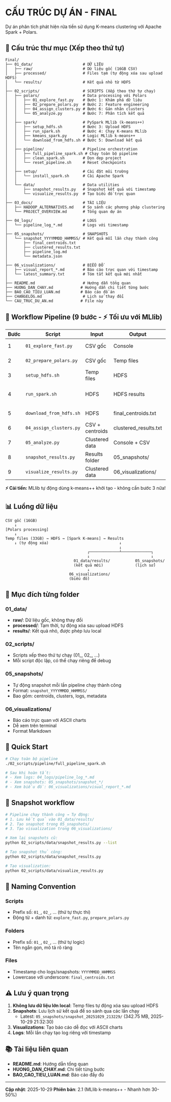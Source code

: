 # CẤU TRÚC DỰ ÁN - FINAL

Dự án phân tích phát hiện rửa tiền sử dụng K-means clustering với Apache Spark + Polars.

## 📁 Cấu trúc thư mục (Xếp theo thứ tự)

```
Final/
├── 01_data/                      # DỮ LIỆU
│   ├── raw/                      # Dữ liệu gốc (16GB CSV)
│   ├── processed/                # Files tạm (tự động xóa sau upload HDFS)
│   └── results/                  # Kết quả nhỏ từ HDFS
│
├── 02_scripts/                   # SCRIPTS (Xếp theo thứ tự chạy)
│   ├── polars/                   # Data processing với Polars
│   │   ├── 01_explore_fast.py    # Bước 1: Khám phá dữ liệu
│   │   ├── 02_prepare_polars.py  # Bước 2: Feature engineering
│   │   ├── 04_assign_clusters.py # Bước 6: Gán nhãn clusters
│   │   └── 05_analyze.py         # Bước 7: Phân tích kết quả
│   │
│   ├── spark/                    # PySpark MLlib (k-means++)
│   │   ├── setup_hdfs.sh         # Bước 3: Upload HDFS
│   │   ├── run_spark.sh          # Bước 4: Chạy K-means MLlib
│   │   ├── kmeans_spark.py       # Logic MLlib k-means++
│   │   └── download_from_hdfs.sh # Bước 5: Download kết quả
│   │
│   ├── pipeline/                 # Pipeline orchestration
│   │   ├── full_pipeline_spark.sh # Chạy toàn bộ pipeline
│   │   ├── clean_spark.sh        # Dọn dẹp project
│   │   └── reset_pipeline.sh     # Reset checkpoints
│   │
│   ├── setup/                    # Cài đặt môi trường
│   │   └── install_spark.sh      # Cài Apache Spark
│   │
│   └── data/                     # Data utilities
│       ├── snapshot_results.py   # Snapshot kết quả với timestamp
│       └── visualize_results.py  # Tạo biểu đồ trực quan
│
├── 03_docs/                      # TÀI LIỆU
│   ├── HADOOP_ALTERNATIVES.md    # So sánh các phương pháp clustering
│   └── PROJECT_OVERVIEW.md       # Tổng quan dự án
│
├── 04_logs/                      # LOGS
│   └── pipeline_log_*.md         # Logs với timestamp
│
├── 05_snapshots/                 # SNAPSHOTS
│   └── snapshot_YYYYMMDD_HHMMSS/ # Kết quả mỗi lần chạy thành công
│       ├── final_centroids.txt
│       ├── clustered_results.txt
│       ├── pipeline_log.md
│       └── metadata.json
│
├── 06_visualizations/            # BIỂU ĐỒ
│   ├── visual_report_*.md        # Báo cáo trực quan với timestamp
│   └── latest_summary.txt        # Tóm tắt kết quả mới nhất
│
├── README.md                     # Hướng dẫn tổng quan
├── HUONG_DAN_CHAY.md            # Hướng dẫn chi tiết từng bước
├── BAO_CAO_TIEU_LUAN.md         # Báo cáo đồ án
├── CHANGELOG.md                  # Lịch sử thay đổi
└── CAU_TRUC_DU_AN.md            # File này

```

## 🔄 Workflow Pipeline (9 bước - ⚡ Tối ưu với MLlib)

| Bước | Script | Input | Output | Mô tả |
|------|--------|-------|--------|-------|
| 1 | `01_explore_fast.py` | CSV gốc | Console | Khám phá dữ liệu |
| 2 | `02_prepare_polars.py` | CSV gốc | Temp files | Feature engineering |
| 3 | `setup_hdfs.sh` | Temp files | HDFS | Upload & **xóa temp** |
| 4 | `run_spark.sh` | HDFS | HDFS results | K-means MLlib (⚡ k-means++) |
| 5 | `download_from_hdfs.sh` | HDFS | final_centroids.txt | Download centroids |
| 6 | `04_assign_clusters.py` | CSV + centroids | clustered_results.txt | Gán nhãn |
| 7 | `05_analyze.py` | Clustered data | Console + CSV | Phân tích |
| 8 | `snapshot_results.py` | Results folder | 05_snapshots/ | Lưu snapshot |
| 9 | `visualize_results.py` | Clustered data | 06_visualizations/ | Biểu đồ |

**⚡ Cải tiến:** MLlib tự động dùng k-means++ khởi tạo - không cần bước 3 nữa!

## 📊 Luồng dữ liệu

```
CSV gốc (16GB)
    ↓
[Polars processing]
    ↓
Temp files (33GB) → HDFS → [Spark K-means] → Results
    ↓ (tự động xóa)                               ↓
                                                  ↓
                                    ┌─────────────┴─────────────┐
                                    ↓                           ↓
                              01_data/results/           05_snapshots/
                              (kết quả mới)              (lịch sử)
                                    ↓
                            06_visualizations/
                            (biểu đồ)
```

## 🎯 Mục đích từng folder

### 01_data/
- **raw/**: Dữ liệu gốc, không thay đổi
- **processed/**: Tạm thời, tự động xóa sau upload HDFS
- **results/**: Kết quả nhỏ, được phép lưu local

### 02_scripts/
- Scripts xếp theo thứ tự chạy (01_, 02_, ...)
- Mỗi script độc lập, có thể chạy riêng để debug

### 05_snapshots/
- Tự động snapshot mỗi lần pipeline chạy thành công
- Format: `snapshot_YYYYMMDD_HHMMSS/`
- Bao gồm: centroids, clusters, logs, metadata

### 06_visualizations/
- Báo cáo trực quan với ASCII charts
- Dễ xem trên terminal
- Format Markdown

## 🚀 Quick Start

```bash
# Chạy toàn bộ pipeline
./02_scripts/pipeline/full_pipeline_spark.sh

# Sau khi hoàn tất:
# - Xem logs: 04_logs/pipeline_log_*.md
# - Xem snapshots: 05_snapshots/snapshot_*/
# - Xem biểu đồ: 06_visualizations/visual_report_*.md
```

## 🔄 Snapshot workflow

```bash
# Pipeline chạy thành công → Tự động:
# 1. Lưu kết quả vào 01_data/results/
# 2. Tạo snapshot trong 05_snapshots/
# 3. Tạo visualization trong 06_visualizations/

# Xem lại snapshots cũ:
python 02_scripts/data/snapshot_results.py --list

# Tạo snapshot thủ công:
python 02_scripts/data/snapshot_results.py

# Tạo visualization:
python 02_scripts/data/visualize_results.py
```

## 📝 Naming Convention

### Scripts
- Prefix số: `01_`, `02_`, ... (thứ tự thực thi)
- Động từ + danh từ: `explore_fast.py`, `prepare_polars.py`

### Folders
- Prefix số: `01_`, `02_`, ... (thứ tự logic)
- Tên ngắn gọn, mô tả rõ ràng

### Files
- Timestamp cho logs/snapshots: `YYYYMMDD_HHMMSS`
- Lowercase với underscore: `final_centroids.txt`

## ⚠️ Lưu ý quan trọng

1. **Không lưu dữ liệu lớn local**: Temp files tự động xóa sau upload HDFS
2. **Snapshots**: Lưu lịch sử kết quả để so sánh qua các lần chạy
   - Latest: `05_snapshots/snapshot_20251029_213229/` (342.75 MB, 2025-10-29 21:32:30)
3. **Visualizations**: Tạo báo cáo dễ đọc với ASCII charts
4. **Logs**: Mỗi lần chạy tạo log riêng với timestamp

## 📚 Tài liệu liên quan

- **README.md**: Hướng dẫn tổng quan
- **HUONG_DAN_CHAY.md**: Chi tiết từng bước
- **BAO_CAO_TIEU_LUAN.md**: Báo cáo đầy đủ

---

**Cập nhật**: 2025-10-29
**Phiên bản**: 2.1 (MLlib k-means++ - Nhanh hơn 30-50%)
